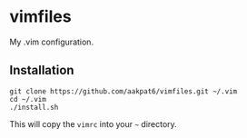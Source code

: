 vimfiles
========

My .vim configuration.

Installation
------------

```
git clone https://github.com/aakpat6/vimfiles.git ~/.vim
cd ~/.vim
./install.sh
```
This will copy the `vimrc` into your `~` directory.
